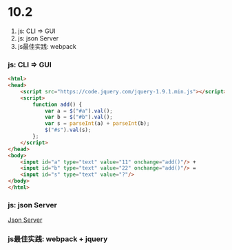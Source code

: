 # 10.2
1. js: CLI => GUI
2. js: json Server
3. js最佳实践: webpack

### js: CLI => GUI
```html
<html>
<head>
    <script src="https://code.jquery.com/jquery-1.9.1.min.js"></script>
    <script> 
        function add() {
            var a = $("#a").val();
            var b = $("#b").val();
            var s = parseInt(a) + parseInt(b);
            $("#s").val(s);
        };
    </script>
</head>
<body>
    <input id="a" type="text" value="11" onchange="add()"/> + 
    <input id="b" type="text" value="22" onchange="add()"/> =
    <input id="s" type="text" value="?"/>
</body>
</html>
```

### js: json Server
[Json Server](https://www.npmjs.com/package/json-server)

### js最佳实践: webpack + jquery
